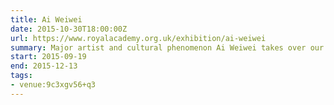 ```yaml
---
title: Ai Weiwei
date: 2015-10-30T18:00:00Z
url: https://www.royalacademy.org.uk/exhibition/ai-weiwei
summary: Major artist and cultural phenomenon Ai Weiwei takes over our main galleries with brave, provocative and visionary works.
start: 2015-09-19
end: 2015-12-13
tags:
- venue:9c3xgv56+q3
---
```

